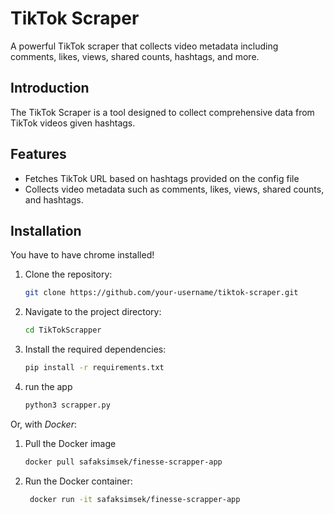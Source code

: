 # TikTok Scraper

A powerful TikTok scraper that collects video metadata including comments, likes, views, shared counts, hashtags, and more.

## Introduction

The TikTok Scraper is a tool designed to collect comprehensive data from TikTok videos given hashtags. 

## Features

- Fetches TikTok URL based on hashtags provided on the config file
- Collects video metadata such as comments, likes, views, shared counts, and hashtags.

## Installation

You have to have chrome installed!

1. Clone the repository:
    ```sh
    git clone https://github.com/your-username/tiktok-scraper.git
    ```
2. Navigate to the project directory:
    ```sh
    cd TikTokScrapper
    ```
3. Install the required dependencies:
    ```sh
    pip install -r requirements.txt
    ```
4. run the app
   ```sh
   python3 scrapper.py
   ```
   
Or, with *Docker*:

1. Pull the Docker image
    ```sh
    docker pull safaksimsek/finesse-scrapper-app
    ```
2. Run the Docker container:
   ```sh
    docker run -it safaksimsek/finesse-scrapper-app
    ```


